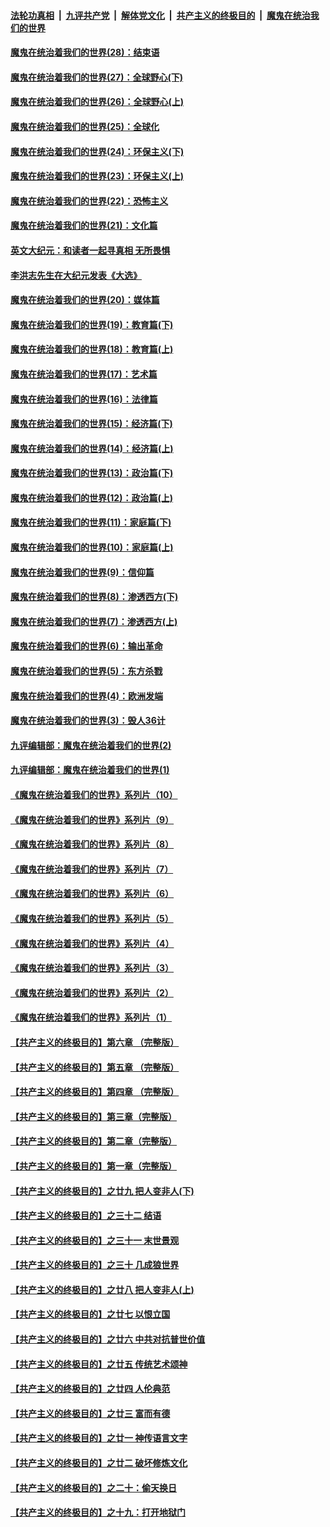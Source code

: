 

####  [法轮功真相](../../../../basic/blob/master/README.md?t=03251131) &nbsp;|&nbsp; [九评共产党](../../../../9ping.md/blob/master/README.md?t=03251131) &nbsp;|&nbsp; [解体党文化](../../../../jtdwh.md/blob/master/README.md?t=03251131)  &nbsp;|&nbsp; [共产主义的终极目的](../../../../gczydzjmd.md/blob/master/README.md?t=03251131) &nbsp;|&nbsp; [魔鬼在统治我们的世界](../../../../mgztzwmdsj.md/blob/master/README.md?t=03251131) 

#### [魔鬼在统治着我们的世界(28)：结束语](../pages/nsc422/n10936246.md?t=03251131) 

#### [魔鬼在统治着我们的世界(27)：全球野心(下)](../pages/nsc422/n10928319.md?t=03251131) 

#### [魔鬼在统治着我们的世界(26)：全球野心(上)](../pages/nsc422/n10900318.md?t=03251131) 

#### [魔鬼在统治着我们的世界(25)：全球化](../pages/nsc422/n10788205.md?t=03251131) 

#### [魔鬼在统治着我们的世界(24)：环保主义(下)](../pages/nsc422/n10695307.md?t=03251131) 

#### [魔鬼在统治着我们的世界(23)：环保主义(上)](../pages/nsc422/n10688613.md?t=03251131) 

#### [魔鬼在统治着我们的世界(22)：恐怖主义](../pages/nsc422/n10614727.md?t=03251131) 

#### [魔鬼在统治着我们的世界(21)：文化篇](../pages/nsc422/n10597706.md?t=03251131) 

#### [英文大纪元：和读者一起寻真相 无所畏惧](../pages/nsc422/n12542027.md?t=03251131) 

#### [李洪志先生在大纪元发表《大选》](../pages/nsc422/n12534746.md?t=03251131) 

#### [魔鬼在统治着我们的世界(20)：媒体篇](../pages/nsc422/n10586579.md?t=03251131) 

#### [魔鬼在统治着我们的世界(19)：教育篇(下)](../pages/nsc422/n10564808.md?t=03251131) 

#### [魔鬼在统治着我们的世界(18)：教育篇(上)](../pages/nsc422/n10526970.md?t=03251131) 

#### [魔鬼在统治着我们的世界(17)：艺术篇](../pages/nsc422/n10499093.md?t=03251131) 

#### [魔鬼在统治着我们的世界(16)：法律篇](../pages/nsc422/n10485969.md?t=03251131) 

#### [魔鬼在统治着我们的世界(15)：经济篇(下)](../pages/nsc422/n10469975.md?t=03251131) 

#### [魔鬼在统治着我们的世界(14)：经济篇(上)](../pages/nsc422/n10457370.md?t=03251131) 

#### [魔鬼在统治着我们的世界(13)：政治篇(下)](../pages/nsc422/n10448270.md?t=03251131) 

#### [魔鬼在统治着我们的世界(12)：政治篇(上)](../pages/nsc422/n10444576.md?t=03251131) 

#### [魔鬼在统治着我们的世界(11)：家庭篇(下)](../pages/nsc422/n10440961.md?t=03251131) 

#### [魔鬼在统治着我们的世界(10)：家庭篇(上)](../pages/nsc422/n10435448.md?t=03251131) 

#### [魔鬼在统治着我们的世界(9)：信仰篇](../pages/nsc422/n10432159.md?t=03251131) 

#### [魔鬼在统治着我们的世界(8)：渗透西方(下)](../pages/nsc422/n10429603.md?t=03251131) 

#### [魔鬼在统治着我们的世界(7)：渗透西方(上)](../pages/nsc422/n10426013.md?t=03251131) 

#### [魔鬼在统治着我们的世界(6)：输出革命](../pages/nsc422/n10421536.md?t=03251131) 

#### [魔鬼在统治着我们的世界(5)：东方杀戮](../pages/nsc422/n10417707.md?t=03251131) 

#### [魔鬼在统治着我们的世界(4)：欧洲发端](../pages/nsc422/n10414890.md?t=03251131) 

#### [魔鬼在统治着我们的世界(3)：毁人36计](../pages/nsc422/n10411583.md?t=03251131) 

#### [九评编辑部：魔鬼在统治着我们的世界(2)](../pages/nsc422/n10410036.md?t=03251131) 

#### [九评编辑部：魔鬼在统治着我们的世界(1)](../pages/nsc422/n10406825.md?t=03251131) 

#### [《魔鬼在统治着我们的世界》系列片（10）](../pages/nsc422/n12292670.md?t=03251131) 

#### [《魔鬼在统治着我们的世界》系列片（9）](../pages/nsc422/n12290859.md?t=03251131) 

#### [《魔鬼在统治着我们的世界》系列片（8）](../pages/nsc422/n12287445.md?t=03251131) 

#### [《魔鬼在统治着我们的世界》系列片（7）](../pages/nsc422/n12283425.md?t=03251131) 

#### [《魔鬼在统治着我们的世界》系列片（6）](../pages/nsc422/n12282314.md?t=03251131) 

#### [《魔鬼在统治着我们的世界》系列片（5）](../pages/nsc422/n12281419.md?t=03251131) 

#### [《魔鬼在统治着我们的世界》系列片（4）](../pages/nsc422/n12274024.md?t=03251131) 

#### [《魔鬼在统治着我们的世界》系列片（3）](../pages/nsc422/n12271322.md?t=03251131) 

#### [《魔鬼在统治着我们的世界》系列片（2）](../pages/nsc422/n12269049.md?t=03251131) 

#### [《魔鬼在统治着我们的世界》系列片（1）](../pages/nsc422/n12267575.md?t=03251131) 

#### [【共产主义的终极目的】第六章 （完整版）](../pages/nsc422/n11428913.md?t=03251131) 

#### [【共产主义的终极目的】第五章 （完整版）](../pages/nsc422/n11428912.md?t=03251131) 

#### [【共产主义的终极目的】第四章 （完整版）](../pages/nsc422/n11428907.md?t=03251131) 

#### [【共产主义的终极目的】第三章（完整版）](../pages/nsc422/n11428848.md?t=03251131) 

#### [【共产主义的终极目的】第二章（完整版）](../pages/nsc422/n11428831.md?t=03251131) 

#### [【共产主义的终极目的】第一章（完整版）](../pages/nsc422/n11417651.md?t=03251131) 

#### [【共产主义的终极目的】之廿九 把人变非人(下)](../pages/nsc422/n11344140.md?t=03251131) 

#### [【共产主义的终极目的】之三十二 结语](../pages/nsc422/n11360535.md?t=03251131) 

#### [【共产主义的终极目的】之三十一 末世景观](../pages/nsc422/n11351129.md?t=03251131) 

#### [【共产主义的终极目的】之三十 几成狼世界](../pages/nsc422/n11348280.md?t=03251131) 

#### [【共产主义的终极目的】之廿八 把人变非人(上)](../pages/nsc422/n11340492.md?t=03251131) 

#### [【共产主义的终极目的】之廿七 以恨立国](../pages/nsc422/n11336944.md?t=03251131) 

#### [【共产主义的终极目的】之廿六 中共对抗普世价值](../pages/nsc422/n11324785.md?t=03251131) 

#### [【共产主义的终极目的】之廿五 传统艺术颂神](../pages/nsc422/n11296396.md?t=03251131) 

#### [【共产主义的终极目的】之廿四 人伦典范](../pages/nsc422/n11296397.md?t=03251131) 

#### [【共产主义的终极目的】之廿三 富而有德](../pages/nsc422/n11283598.md?t=03251131) 

#### [【共产主义的终极目的】之廿一 神传语言文字](../pages/nsc422/n11263265.md?t=03251131) 

#### [【共产主义的终极目的】之廿二 破坏修炼文化](../pages/nsc422/n11245728.md?t=03251131) 

#### [【共产主义的终极目的】之二十：偷天换日](../pages/nsc422/n11238846.md?t=03251131) 

#### [【共产主义的终极目的】之十九：打开地狱门](../pages/nsc422/n11206376.md?t=03251131) 

